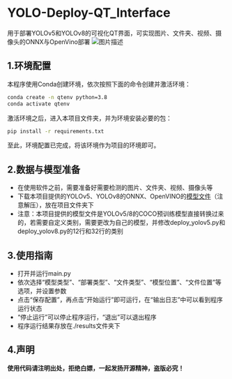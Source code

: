 # YOLO-Deploy-QT_Interface
用于部署YOLOv5和YOLOv8的可视化QT界面，可实现图片、文件夹、视频、摄像头的ONNX与OpenVino部署
![图片描述](assets/Demo.gif)

## 1.环境配置
本程序使用Conda创建环境，依次按照下面的命令创建并激活环境：
```bash
conda create -n qtenv python=3.8
conda activate qtenv
```
激活环境之后，进入本项目文件夹，并为环境安装必要的包：
```bash
pip install -r requirements.txt
```
至此，环境配置已完成，将该环境作为项目的环境即可。

## 2.数据与模型准备
- 在使用软件之前，需要准备好需要检测的图片、文件夹、视频、摄像头等
- 下载本项目提供的YOLOv5、YOLOv8的ONNX、OpenVINO的[模型文件](https://github.com/Zency-Sun/YOLO-Deploy-QT_Interface/releases/tag/v1.0.0)（注意解压），放在项目文件夹下
- 注意：本项目提供的模型文件是YOLOv5/8的COCO预训练模型直接转换过来的，若需要自定义类别，需要更改为自己的模型，并修改deploy_yolov5.py和deploy_yolov8.py的12行和32行的类别


## 3.使用指南
- 打开并运行main.py
- 依次选择“模型类型”、“部署类型”、“文件类型”、“模型位置”、“文件位置”等选项，并设置参数
- 点击“保存配置”，再点击“开始运行”即可运行，在“输出日志”中可以看到程序运行状态
- “停止运行”可以停止程序运行，“退出”可以退出程序
- 程序运行结果存放在./results文件夹下

## 4.声明
**使用代码请注明出处，拒绝白嫖，一起发扬开源精神，盗版必究！**
